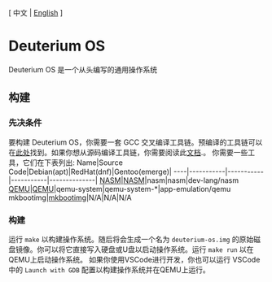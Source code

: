 [ 中文 | [English](README.md) ]
# Deuterium OS
Deuterium OS 是一个从头编写的通用操作系统
## 构建
### 先决条件
要构建 Deuterium OS，你需要一套 GCC 交叉编译工具链。预编译的工具链可以在[此处](https://wiki.osdev.org/GCC_Cross_Compiler#Prebuilt_Toolchains)找到。如果你想从源码编译工具链，你需要阅读此[文档](https://wiki.osdev.org/GCC_Cross_Compiler).。
你需要一些工具，它们在下表列出:
Name|Source Code|Debian(apt)|RedHat(dnf)|Gentoo(emerge)|
----|-----------|-----------|-----------|--------------|
[NASM][1]|[NASM][2]|nasm|nasm|dev-lang/nasm
[QEMU][3]|[QEMU][4]|qemu-system|qemu-system-*|app-emulation/qemu
mkbootimg|[mkbootimg][5]|N/A|N/A|N/A

[1]: https://nasm.us/ "Netwide Assembler 官网"
[2]: https://github.com/netwide-assembler/nasm.git
[3]: https://www.qemu.org/ "QEMU 官网"
[4]: https://gitlab.com/qemu-project/qemu.git
[5]: https://gitlab.com/bztsrc/bootboot/-/tree/master/mkbootimg "mkbootimg的源代码。它是 BOOTBOOT 源代码 GitLab 仓库的一部分。"
### 构建
运行 `make` 以构建操作系统。随后将会生成一个名为 `deuterium-os.img` 的原始磁盘镜像。你可以将它直接写入硬盘或U盘以启动操作系统。运行 `make run` 以在QEMU上启动操作系统。
如果你使用VSCode进行开发，你也可以运行 VSCode 中的 `Launch with GDB` 配置以构建操作系统并在QEMU上运行。
